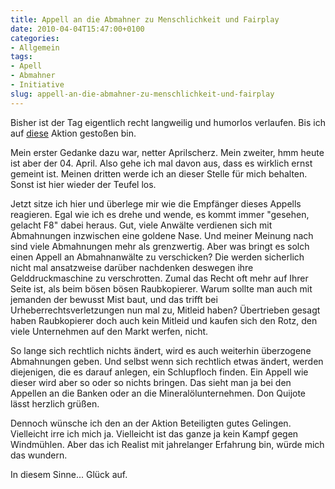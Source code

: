 ```yaml
---
title: Appell an die Abmahner zu Menschlichkeit und Fairplay
date: 2010-04-04T15:47:00+0100
categories:
- Allgemein
tags:
- Apell
- Abmahner
- Initiative
slug: appell-an-die-abmahner-zu-menschlichkeit-und-fairplay
---
```

Bisher ist der Tag eigentlich recht langweilig und humorlos verlaufen. Bis ich auf [diese](http://www.initiative-abmahnwahn.de/2010/04/04/appell-an-die-abmahner-zu-menschlichkeit-und-fairplay "Appell an die Abmahner zu Menschlichkeit und Fairplay") Aktion gestoßen bin.

Mein erster Gedanke dazu war, netter Aprilscherz. Mein zweiter, hmm heute ist aber der 04. April. Also gehe ich mal davon aus, dass es wirklich ernst gemeint ist. Meinen dritten werde ich an dieser Stelle für mich behalten. Sonst ist hier wieder der Teufel los.

Jetzt sitze ich hier und überlege mir wie die Empfänger dieses Appells reagieren. Egal wie ich es drehe und wende, es kommt immer "gesehen, gelacht F8" dabei heraus. Gut, viele Anwälte verdienen sich mit Abmahnungen inzwischen eine goldene Nase. Und meiner Meinung nach sind viele Abmahnungen mehr als grenzwertig. Aber was bringt es solch einen Appell an Abmahnanwälte zu verschicken? Die werden sicherlich nicht mal ansatzweise darüber nachdenken deswegen ihre Gelddruckmaschine zu verschrotten. Zumal das Recht oft mehr auf Ihrer Seite ist, als beim bösen bösen Raubkopierer. Warum sollte man auch mit jemanden der bewusst Mist baut, und das trifft bei Urheberrechtsverletzungen nun mal zu, Mitleid haben? Übertrieben gesagt haben Raubkopierer doch auch kein Mitleid und kaufen sich den Rotz, den viele Unternehmen auf den Markt werfen, nicht.

So lange sich rechtlich nichts ändert, wird es auch weiterhin überzogene Abmahnungen geben. Und selbst wenn sich rechtlich etwas ändert, werden diejenigen, die es darauf anlegen, ein Schlupfloch finden. Ein Appell wie dieser wird aber so oder so nichts bringen. Das sieht man ja bei den Appellen an die Banken oder an die Mineralölunternehmen. Don Quijote lässt herzlich grüßen.

Dennoch wünsche ich den an der Aktion Beteiligten gutes Gelingen. Vielleicht irre ich mich ja. Vielleicht ist das ganze ja kein Kampf gegen Windmühlen. Aber das ich Realist mit jahrelanger Erfahrung bin, würde mich das wundern.

In diesem Sinne... Glück auf.
